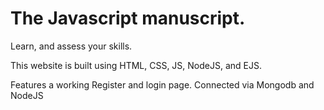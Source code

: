 # The Javascript manuscript.

Learn, and assess your skills.

This website is built using HTML, CSS, JS, NodeJS, and EJS.

Features a working Register and login page. Connected via Mongodb and NodeJS
